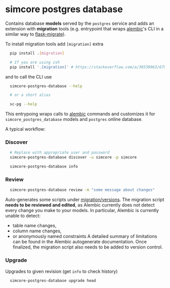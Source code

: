 # simcore postgres database

Contains database **models** served by the ``postgres`` service and adds an extension with **migration** tools (e.g. entrypoint that wraps [alembic]'s CLI in a similar way to [flask-migrate]).


To install migration tools add ``[migration]`` extra
```bash
  pip install .[migration]

  # If you are using zsh
  pip install '.[migration]' # https://stackoverflow.com/a/30539963/6797695
```
and to call the CLI use
```bash
  simcore-postgres-database --help

  # or a short alias

  sc-pg --help
```
This entrypoing wraps calls to [alembic] commands and customizes it for ``simcore_postgres_database`` models and `postgres` online database.


A typical workflow:

### Discover

```bash
  # Replace with appropriate user and password
  simcore-postgres-database discover -u simcore -p simcore
```

```bash
  simcore-postgres-database info
```

### Review

```bash
  simcore-postgres-database review -m "some message about changes"
```
Auto-generates some scripts under [migration/versions](packages/postgres-database/migration/versions). The migration script **needs to be reviewed and edited**, as Alembic currently does not detect every change you
make to your models. In particular, Alembic is currently unable to detect:
- table name changes,
- column name changes,
- or anonymously named constraints
A detailed summary of limitations can be found in the Alembic autogenerate documentation.
Once finalized, the migration script also needs to be added to version control.

### Upgrade

Upgrades to given revision (get ``info`` to check history)
```bash
  simcore-postgres-database upgrade head
```


[alembic]:https://alembic.sqlalchemy.org/en/latest/
[flask-migrate]:https://flask-migrate.readthedocs.io/en/latest/

